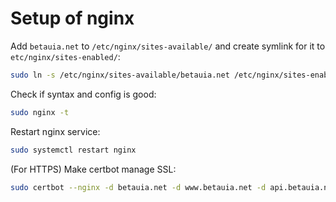 # Setup of nginx

Add `betauia.net` to `/etc/nginx/sites-available/` and create symlink for it to `etc/nginx/sites-enabled/`:
```bash
sudo ln -s /etc/nginx/sites-available/betauia.net /etc/nginx/sites-enabled/
```

Check if syntax and config is good:
```bash
sudo nginx -t
```

Restart nginx service:
```bash
sudo systemctl restart nginx
```

(For HTTPS) Make certbot manage SSL:
```bash
sudo certbot --nginx -d betauia.net -d www.betauia.net -d api.betauia.net
```
